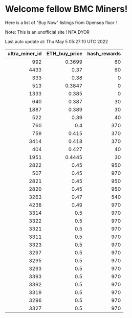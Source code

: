 # Welcome fellow BMC Miners!
Here is a list of "Buy Now" listings from Opensea floor !

Note: This is an unofficial site ! NFA DYOR


Last auto update at: Thu May  5 05:27:10 UTC 2022


|   ultra_miner_id |   ETH_buy_price |   hash_rewards |
|-----------------:|----------------:|---------------:|
|              992 |          0.3699 |             60 |
|             4433 |          0.37   |             60 |
|              333 |          0.38   |              0 |
|              513 |          0.3847 |              0 |
|             1333 |          0.385  |              0 |
|              640 |          0.387  |             30 |
|             1887 |          0.389  |             30 |
|              522 |          0.39   |             40 |
|              760 |          0.4    |            370 |
|              759 |          0.415  |            370 |
|             3414 |          0.418  |            370 |
|              404 |          0.427  |             40 |
|             1951 |          0.4445 |             30 |
|             2822 |          0.45   |            950 |
|              507 |          0.45   |            970 |
|             2821 |          0.45   |            950 |
|             2820 |          0.45   |            950 |
|             3263 |          0.47   |            540 |
|             4238 |          0.49   |            970 |
|             3314 |          0.5    |            970 |
|             3322 |          0.5    |            970 |
|             3321 |          0.5    |            970 |
|             3311 |          0.5    |            970 |
|             3323 |          0.5    |            970 |
|             3297 |          0.5    |            970 |
|             3295 |          0.5    |            970 |
|             3293 |          0.5    |            970 |
|             3393 |          0.5    |            970 |
|             3392 |          0.5    |            970 |
|             3319 |          0.5    |            970 |
|             3296 |          0.5    |            970 |
|             3327 |          0.5    |            970 |